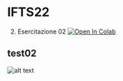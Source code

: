 # IFTS22

2. Esercitazione 02 [![Open In Colab](https://colab.research.google.com/assets/colab-badge.svg)](https://colab.research.google.com/github/Starnaess/Star/blob/main/Esercitazione02/011_intro.ipynb)




## test02
![alt text](img/git_flow.jpg "Optional title")
